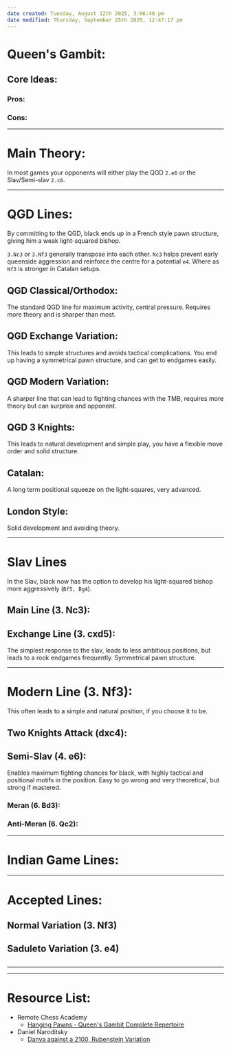 ```yaml
---
date created: Tuesday, August 12th 2025, 3:06:40 pm
date modified: Thursday, September 25th 2025, 12:47:17 pm
---
```


# Queen's Gambit:

## Core Ideas:




### Pros:



### Cons:

***
# Main Theory:

In most games your opponents will either play the QGD `2.e6` or the Slav/Semi-slav `2.c6`. 


***
# QGD Lines:

By committing to the QGD, black ends up in a French style pawn structure, giving him a weak light-squared bishop. 

`3.Nc3` or `3.Nf3` generally transpose into each other. `Nc3` helps prevent early queenside aggression and reinforce the centre for a potential `e4`. Where as `Nf3` is stronger in Catalan setups.

## **QGD Classical/Orthodox:**

The standard QGD line for maximum activity, central pressure. Requires more theory and is sharper than most.
## **QGD Exchange Variation:**

This leads to simple structures and avoids tactical complications. You end up having a symmetrical pawn structure, and can get to endgames easily.

## QGD Modern Variation:

A sharper line that can lead to fighting chances with the TMB, requires more theory but can surprise and opponent.

## **QGD 3 Knights:**

This leads to natural development and simple play, you have a flexible move order and solid structure.

## Catalan:

A long term positional squeeze on the light-squares, very advanced.

## London Style:

Solid development and avoiding theory.


***
# Slav Lines

In the Slav, black now has the option to develop his light-squared bishop more aggressively (`Bf5, Bg4`).

## Main Line (3. Nc3):


## **Exchange Line (3. cxd5)**:

The simplest response to the slav, leads to less ambitious positions, but leads to a rook endgames frequently. Symmetrical pawn structure.

***
# **Modern Line (3. Nf3):**

This often leads to a simple and natural position, if you choose it to be.

## Two Knights Attack (dxc4):

## Semi-Slav (4. e6):

Enables maximum fighting chances for black, with highly tactical and positional motifs in the position. Easy to go wrong and very theoretical, but strong if mastered.

### Meran (6. Bd3):

### Anti-Meran (6. Qc2):

***

# Indian Game Lines:



***

# Accepted Lines:

## Normal Variation (3. Nf3)

## Saduleto Variation (3. e4)
##

***



***

# Resource List:

- Remote Chess Academy
	- [Hanging Pawns - Queen's Gambit Complete Repertoire](https://www.youtube.com/watch?v=gzXrv2kjqCM)
- Daniel Naroditsky
	- [Danya against a 2100, Rubenstein Variation](https://www.youtube.com/watch?v=W6nkqNrWVrk&list=PLxxZdPlLkH10_rAZOhadPAkztNlEKptVR)